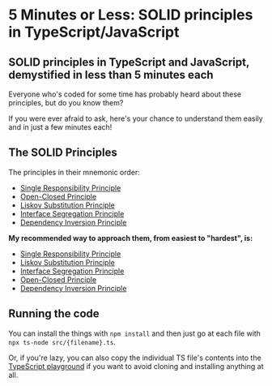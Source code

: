 # 5 Minutes or Less: SOLID principles in TypeScript/JavaScript

## SOLID principles in TypeScript and JavaScript, demystified in less than 5 minutes each

Everyone who's coded for some time has probably heard about these principles, but do you know them?

If you were ever afraid to ask, here's your chance to understand them easily and in just a few minutes each!

## The SOLID Principles

The principles in their mnemonic order:

- [Single Responsibility Principle](src/single-responsibility-principle.ts)
- [Open-Closed Principle](src/open-closed-principle.ts)
- [Liskov Substitution Principle](src/liskov-substitution-principle.ts)
- [Interface Segregation Principle](src/interface-segregation-principle.ts)
- [Dependency Inversion Principle](src/dependency-inversion-principle.ts)

**My recommended way to approach them, from easiest to "hardest", is:**

- [Single Responsibility Principle](src/single-responsibility-principle.ts)
- [Liskov Substitution Principle](src/liskov-substitution-principle.ts)
- [Interface Segregation Principle](src/interface-segregation-principle.ts)
- [Open-Closed Principle](src/open-closed-principle.ts)
- [Dependency Inversion Principle](src/dependency-inversion-principle.ts)

## Running the code

You can install the things with `npm install` and then just go at each file with `npx ts-node src/{filename}.ts`.

Or, if you're lazy, you can also copy the individual TS file's contents into the [TypeScript playground](https://www.typescriptlang.org/play) if you want to avoid cloning and installing anything at all.
